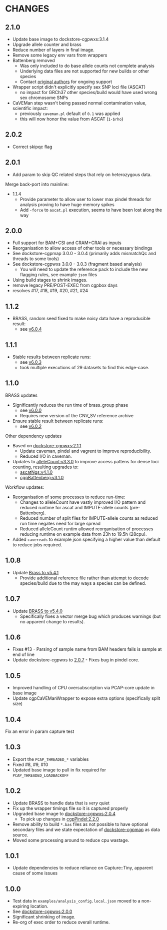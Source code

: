 # CHANGES

## 2.1.0

* Update base image to dockstore-cgpwxs:3.1.4
* Upgrade allele counter and brass
* Reduce number of layers in final image.
* Remove some legacy env vars from wrappers
* Battenberg removed
  * Was only included to do base allele counts not complete analysis
  * Underlying data files are not supported for new builds or other species
  * Contact [original authors](https://github.com/Wedge-Oxford/battenberg) for ongoing support
* Wrapper script didn't explicitly specify sex SNP loci file (ASCAT)
  * no impact for GRCh37 other species/build would have used wrong sex chromosome SNPs
* CaVEMan step wasn't being passed normal contamination value, scientific impact:
  * previously `caveman.pl` default of `0.1` was applied
  * this will now honor the value from ASCAT (`1-$rho`)

## 2.0.2

* Correct skipqc flag

## 2.0.1

* Add param to skip QC related steps that rely on heterozygous data.

Merge back-port into mainline:

* 1.1.4
  * Provide parameter to allow user to lower max pindel threads for analysis proving to have huge memory spikes
  * Add `-force` to `ascat.pl` execution, seems to have been lost along the way

## 2.0.0

* Full support for BAM+CSI and CRAM+CRAI as inputs
* Reorganisation to allow access of other tools or necessary bindings
* See dockstore-cgpmap 3.0.0 - 3.0.4 (primarily adds mismatchQc and threads to some tools)
* See dockstore-cgpwxs 3.0.0 - 3.0.3 (fragment based analysis)
  * You will need to update the reference pack to include the new flagging rules, see example `json`
  files
* Using build stages to shrink images.
* remove legacy PRE/POST-EXEC from cgpbox days
* resolves #17, #18, #19, #20, #21, #24

## 1.1.2

* BRASS, random seed fixed to make noisy data have a reproducible result:
  * see [v6.0.4](https://github.com/cancerit/BRASS/releases/tag/v6.0.4)

## 1.1.1

* Stable results between replicate runs:
  * see [v6.0.3](https://github.com/cancerit/BRASS/releases/tag/v6.0.3)
  * took multiple executions of 29 datasets to find this edge-case.

## 1.1.0

BRASS updates

* Significantly reduces the run time of brass_group phase
  * see [v6.0.0](https://github.com/cancerit/BRASS/releases/tag/v6.0.0)
  * Requires new version of the CNV_SV reference archive
* Ensure stable result between replicate runs:
  * see [v6.0.2](https://github.com/cancerit/BRASS/releases/tag/v6.0.2)

Other dependency updates

* Based on [dockstore-cgpwxs:2.1.1](https://github.com/cancerit/dockstore-cgpwxs/releases/tag/2.1.1)
  * Update caveman, pindel and vagrent to improve reproducibility.
  * Reduced I/O in caveman.
* Updates to [alleleCount:v3.3.0](https://github.com/cancerit/alleleCount/releases/tag/v3.3.0) to improve access pattens for dense loci counting, resulting upgrades to:
  * [ascatNgs:v4.1.0](https://github.com/cancerit/ascatNgs/releases)
  * [cgpBattenberg:v3.1.0](https://github.com/cancerit/cgpBattenberg/releases/tag/v3.1.0)

Workflow updates:

* Reorganisation of some processes to reduce run-time:
  * Changes to alleleCount have vastly improved I/O pattern and reduced runtime for
ascat and IMPUTE-allele counts (pre-Battenberg).
  * Reduced number of split files for IMPUTE-allele counts as reduced run time negates need for large spread
  * Reduced alleleCount runtim allowed reorganisation of processes reducing runtime on example data from 23h to 19.5h (28cpu).
* Added `cavereads` to example json specifying a higher value than default to reduce jobs required.

## 1.0.8

* Update [Brass to v5.4.1](https://github.com/cancerit/BRASS/releases/tag/v5.4.1)
  * Provide additional reference file rather than attempt to decode species/build
  due to the may ways a species can be defined.

## 1.0.7

* Update [BRASS to v5.4.0](https://github.com/cancerit/BRASS/releases/tag/v5.4.0)
  * Specifically fixes a vector merge bug which produces warnings (but no apparent change to results).

## 1.0.6

* Fixes #13 - Parsing of sample name from BAM headers fails is sample at end of line
* Update dockstore-cgpwxs to [2.0.7](https://github.com/cancerit/dockstore-cgpwxs/releases/tag/2.0.7) - Fixes bug in pindel core.

## 1.0.5

* Improved handling of CPU oversubscription via PCAP-core update in base image
* Update cgpCaVEManWrapper to expose extra options (specifically split size)

## 1.0.4

Fix an error in param capture test

## 1.0.3

* Export the `PCAP_THREADED_*` variables
* Fixed #8, #9, #10
* Updated base image to pull in fix required for `PCAP_THREADED_LOADBACKOFF`

## 1.0.2

* Update BRASS to handle data that is _very_ quiet
* Fix up the wrapper timings file so it is captured properly
* Upgraded base image to [dockstore-cgpwxs:2.0.4](https://github.com/cancerit/dockstore-cgpwxs/releases/tag/2.0.4)
  * To pick up changes in [cgpPindel:2.2.0](https://github.com/cancerit/cgpPindel/releases/tag/v2.2.0)
* Remove ability to build `*.bas` files as not possible to have optional secondary files and we state expectation of [dockstore-cgpmap](https://github.com/cancerit/dockstore-cgpmap) as data source.
* Moved some processing around to reduce cpu wastage.

## 1.0.1

* Update dependencies to reduce reliance on Capture::Tiny, apparent cause of some issues

## 1.0.0

* Test data in `examples/analysis_config.local.json` moved to a non-expiring location.
* See [dockstore-cgpwxs:2.0.0](https://github.com/cancerit/dockstore-cgpwxs/releases/tag/2.0.0)
* Significant shrinking of image.
* Re-org of exec order to reduce overall runtime.
